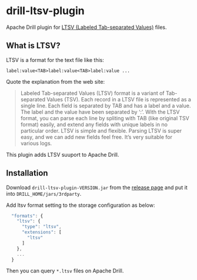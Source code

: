 drill-ltsv-plugin
====
Apache Drill plugin for [LTSV (Labeled Tab-separated Values)](http://ltsv.org/) files.

What is LTSV?
----
LTSV is a format for the text file like this:

```
label:value<TAB>label:value<TAB>label:value ...
```

Quote the explanation from the web site:

> Labeled Tab-separated Values (LTSV) format is a variant of Tab-separated Values (TSV). Each record in a LTSV file is represented as a single line. Each field is separated by TAB and has a label and a value. The label and the value have been separated by ‘:’. With the LTSV format, you can parse each line by spliting with TAB (like original TSV format) easily, and extend any fields with unique labels in no particular order.
> LTSV is simple and flexible. Parsing LTSV is super easy, and we can add new fields feel free. It’s very suitable for various logs.

This plugin adds LTSV suuport to Apache Drill.

Installation
----

Download `drill-ltsv-plugin-VERSION.jar` from the [release page](https://github.com/bizreach/drill-ltsv-plugin/releases) and put it into `DRILL_HOME/jars/3rdparty`.

Add ltsv format setting to the storage configuration as below:

```javascript
  "formats": {
    "ltsv": {
      "type": "ltsv",
      "extensions": [
        "ltsv"
      ]
    },
    ...
  }
```

Then you can query `*.ltsv` files on Apache Drill.

